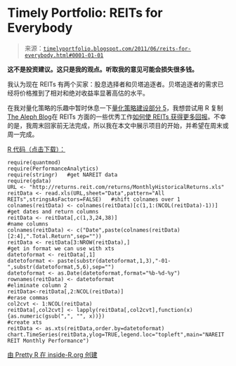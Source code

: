 <!--yml

category: 未分类

date: 2024-05-18 15:14:50

-->

# Timely Portfolio: REITs for Everybody

> 来源：[`timelyportfolio.blogspot.com/2011/06/reits-for-everybody.html#0001-01-01`](http://timelyportfolio.blogspot.com/2011/06/reits-for-everybody.html#0001-01-01)

**这不是投资建议。这只是我的观点。听取我的意见可能会损失很多钱。**

我认为现在 REITs 有两个买家：股息选择者和贝塔追逐者。贝塔追逐者的需求已经将价格推到了相对和绝对收益率显著高估的水平。

在我对量化策略的乐趣中暂时休息一下[量化策略建设部分 5](http://timelyportfolio.blogspot.com/2011/06/quantstrat-to-build-on-part-5.html)，我想尝试用 R 复制[The Aleph Blog](http://alephblog.com)在 REITs 方面的一些优秀工作[如何使 REITs 获得更多回报](http://alephblog.com/2011/06/04/how-to-make-more-returns-on-reits/ "Permanent Link to How to Make More Returns on REITs")。不幸的是，我周末回家前无法完成，所以我在本文中展示项目的开始，并希望在周末或周一完成。

[R 代码（点击下载）：](https://docs.google.com/leaf?id=0B2qp2r96khJPNWFiMGEyZWMtYjc2YS00OWI3LThiM2UtMzQ0YmIwMWNiYjY5&hl=en_US)

```
require(quantmod)
require(PerformanceAnalytics)
require(stringr)   #get NAREIT data
require(gdata) 
URL <- "http://returns.reit.com/returns/MonthlyHistoricalReturns.xls"
reitData <- read.xls(URL,sheet="Data",pattern="All REITs",stringsAsFactors=FALSE)   #shift colnames over 1
colnames(reitData) <- colnames(reitData)[c(1,1:(NCOL(reitData)-1))]   #get dates and return columns
reitData <- reitData[,c(1,3,24,38)]
#name columns
colnames(reitData) <- c("Date",paste(colnames(reitData)[2:4],".Total.Return",sep=""))
reitData <- reitData[3:NROW(reitData),]
#get in format we can use with xts
datetoformat <- reitData[,1]
datetoformat <- paste(substr(datetoformat,1,3),"-01-",substr(datetoformat,5,6),sep="")
datetoformat <- as.Date(datetoformat,format="%b-%d-%y")
rownames(reitData) <- datetoformat
#eliminate column 2
reitData<-reitData[,2:NCOL(reitData)]
#erase commas
col2cvt <- 1:NCOL(reitData)
reitData[,col2cvt] <- lapply(reitData[,col2cvt],function(x){as.numeric(gsub(",", "", x))}) 
#create xts
reitData <- as.xts(reitData,order.by=datetoformat)   chart.TimeSeries(reitData,ylog=TRUE,legend.loc="topleft",main="NAREIT REIT Monthly Performance")
```

[由 Pretty R 在 inside-R.org 创建](http://www.inside-r.org/pretty-r "Created by Pretty R at inside-R.org")
